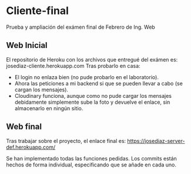 # Cliente-final
Prueba y ampliación del exámen final de Febrero de Ing. Web

## Web Inicial
El repositorio de Heroku con los archivos que entregué del exámen es: josediaz-cliente.herokuapp.com
Tras probarlo en casa:
 - El login no enlaza bien (no pude probarlo en el laboratorio). 
 - Ahora las peticiones a mi backend si que se pueden llevar a cabo (se cargan los mensajes).
 - Cloudinary funciona, aunque como no pude cargar los mensajes debidamente simplemente sube la foto y devuelve el enlace, sin almacenarlo en ningún sitio.

## Web final
Tras trabajar sobre el proyecto, el enlace final es: 
https://josediaz-server-def.herokuapp.com/

Se han implementado todas las funciones pedidas. Los commits están hechos de forma individual, especificando que se añade en cada uno.
